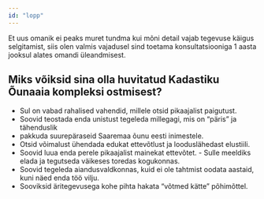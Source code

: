 ```yaml
---
id: "lopp"
---
```


Et uus omanik ei peaks muret tundma kui mõni detail vajab tegevuse käigus selgitamist, siis olen valmis vajadusel sind toetama konsultatsiooniga 1 aasta jooksul alates omandi üleandmisest.

## Miks võiksid sina olla huvitatud Kadastiku Õunaaia kompleksi ostmisest?</h2>

- Sul on vabad rahalised vahendid, millele otsid pikaajalist paigutust.
- Soovid teostada enda unistust tegeleda millegagi, mis on “päris” ja tähenduslik
- pakkuda suurepäraseid Saaremaa õunu eesti inimestele.
- Otsid võimalust ühendada edukat ettevõtlust ja looduslähedast elustiili.
- Soovid luua enda perele pikaajalist mainekat ettevõtet. - Sulle meeldiks elada ja tegutseda väikeses toredas kogukonnas.
- Soovid tegeleda aiandusvaldkonnas, kuid ei ole tahtmist oodata aastaid, kuni näed enda töö vilju.
- Sooviksid äritegevusega kohe pihta hakata “võtmed kätte” põhimõttel.
